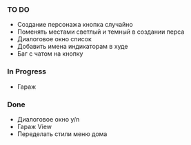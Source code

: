 ### TO DO

- Создание персонажа кнопка случайно
- Поменять местами светлый и темный в создании перса
- Диалоговое окно список
- Добавить имена индикаторам в худе
- Баг с чатом на кнопку

### In Progress

- Гараж 

### Done

+ Диалоговое окно y/n
+ Гараж View
+ Переделать стили меню дома